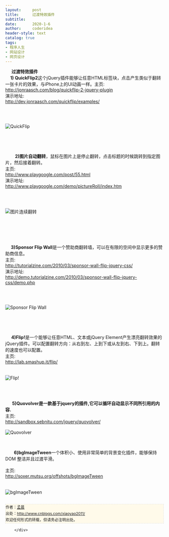 ```yaml
---
layout:     post
title:      过渡特效插件
subtitle:   
date:       2020-1-6
author:     coderidea
header-style: text
catalog: true
tags:
- 程序人生
- 网站设计
- 网页设计
--- 
```

<div class="postBody">
			<div id="cnblogs_post_body" class="blogpost-body"><div class="Name">     <strong>过渡特效插件</strong></div>
<div class="Name">    <strong>1) QuickFlip2</strong>这个jQuery插件能够让任意HTML标签块，点击产生类似于翻转一张卡片的效果，与iPhone上的UI动画一样。主页:</div>
<div>
<div class="P">
<div class="V"><a href="http://jonraasch.com/blog/quickflip-2-jquery-plugin">http://jonraasch.com/blog/quickflip-2-jquery-plugin</a></div>
</div>
<div class="P">
<div class="K">演示地址:</div>
<div class="V"><a href="http://dev.jonraasch.com/quickflip/examples/">http://dev.jonraasch.com/quickflip/examples/</a></div>
</div>
<div class="P">
<div class="K"> </div>
</div>
</div>
<p> </p>
<div class="Img"><img src="http://www.open-lib.com/attachment/2009-8-06/14-53-33f.jpg" alt="QuickFlip" /></div>
<div class="Content">
<p> </p>
<p> </p>
<div class="Name">       <strong> 2)图片自动翻转</strong>，鼠标在图片上是停止翻转，点击标题的时候跳转到指定图片，然后接着翻转。</div>
<div class="Name">
<div class="tool gray">主页:</div>
</div>
<div>
<div class="P">
<div class="V"><a href="http://www.playgoogle.com/post/55.html">http://www.playgoogle.com/post/55.html</a></div>
</div>
<div class="P">
<div class="K">演示地址:</div>
<div class="V"><a href="http://www.playgoogle.com/demo/pictureRoll/index.htm">http://www.playgoogle.com/demo/pictureRoll/index.htm</a></div>
</div>
<div class="P">
<div class="K"> </div>
</div>
</div>
<p> </p>
<div class="Img"><img src="http://www.open-lib.com/attachment/2009-08-11/22-39-43a.gif" alt="图片连续翻转" /></div>
<div class="Content">
<p> </p>
</div>
<p><br /> </p>
<div class="Name">  <strong>   3)Sponsor Flip Wall</strong>是一个赞助商翻转墙，可以在有限的空间中显示更多的赞助商信息。
<div class="tool gray">主页:</div>
</div>
<div>
<div class="P">
<div class="V"><a href="http://tutorialzine.com/2010/03/sponsor-wall-flip-jquery-css/">http://tutorialzine.com/2010/03/sponsor-wall-flip-jquery-css/</a></div>
</div>
<div class="P">
<div class="K">演示地址:</div>
<div class="V"><a href="http://demo.tutorialzine.com/2010/03/sponsor-wall-flip-jquery-css/demo.php">http://demo.tutorialzine.com/2010/03/sponsor-wall-flip-jquery-css/demo.php</a></div>
</div>
<div class="P">
<div class="K"> </div>
</div>
</div>
<p> </p>
<div class="Img"><img src="http://www.open-lib.com/attachment/2010-03-30/19-11-52b.jpg" alt="Sponsor Flip Wall" /></div>
<div class="Content">
<p> </p>
<p> </p>
<div class="Article">
<div class="Name">    <strong> 4)Flip!</strong>是一个能够让任意HTML、文本或jQuery Element产生漂亮翻转效果的jQuery插件。可以配置翻转方向：从右到左、上到下或从左到右、下到上。翻转的速度也可以配置。
<div class="tool gray">主页:</div>
</div>
<div>
<div class="P">
<div class="V"><a href="http://lab.smashup.it/flip/">http://lab.smashup.it/flip/</a></div>
</div>
<div class="P">
<div class="K"> </div>
</div>
</div>
<br /><div class="Img"><img src="http://www.open-lib.com/attachment/2010-04-15/13-13-47b.jpg" alt="Flip!" /></div>
<div class="Content">
<p> </p>
</div>
</div>
<div> 
<div class="Name">   <strong>   5)Quovolver是一款基于jquery的插件,它可以循环自动显示不同所引用的内容.</strong>
<div class="tool gray">主页:</div>
</div>
<div>
<div class="P">
<div class="V"><a href="http://sandbox.sebnitu.com/jquery/quovolver/">http://sandbox.sebnitu.com/jquery/quovolver/</a></div>
</div>
<div class="P">
<div class="K"> </div>
</div>
</div>
<div class="Img"><img src="http://www.open-lib.com/attachment/2010-09/28-20-53-1a.jpg" alt="Quovolver" /></div>
<div class="Content">
<p> </p>
<div class="Article">
<div class="Name">       <strong>6)bgImageTween</strong>一个体积小、使用非常简单的背景变化插件，能够保持 DOM 整洁并且过渡平滑。
<div class="tool gray"> </div>
</div>
<div>
<div class="P">
<div class="K">主页:</div>
</div>
<div class="P">
<div class="V"><a href="http://soxer.mutsu.org/offshots/bgImageTween">http://soxer.mutsu.org/offshots/bgImageTween</a></div>
</div>
<div class="P">
<div class="K"> </div>
</div>
</div>
<br /><div class="Img"><img src="http://www.open-lib.com/attachment/2011-10/19-22-43-18b.jpg" alt="bgImageTween" /></div>
</div>


<div id="ckepop"> </div>
<div>
<p id="PSignature" style="line-height:20px;background:#FFFAEA no-repeat 2% 50%;font-size:12px;border:#e0e0e0 1px dashed;">作者：<a href="http://www.cnblogs.com/xiaoyao2011/">孟晨</a> <br /> 出处：<a href="http://www.cnblogs.com/xiaoyao2011/">http://www.cnblogs.com/xiaoyao2011/</a> <br />欢迎任何形式的转载，但请务必注明出处。</p>
</div>
</div>
</div>
</div>
</div></div><div id="MySignature"></div>
<div class="clear"></div>
<div id="blog_post_info_block">
<div id="BlogPostCategory"></div>
<div id="EntryTag"></div>
<div id="blog_post_info">
</div>
<div class="clear"></div>
<div id="post_next_prev"></div>
</div>


		</div>